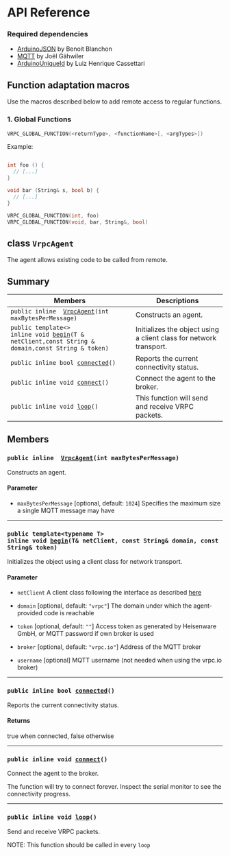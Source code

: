 # API Reference

### Required dependencies

- [ArduinoJSON](https://arduinojson.org/?utm_source=meta&utm_medium=library.properties) by Benoit Blanchon
- [MQTT](https://github.com/256dpi/arduino-mqtt) by Joël Gähwiler
- [ArduinoUniqueId](https://github.com/ricaun/ArduinoUniqueID) by Luiz Henrique Cassettari

## Function adaptation macros

Use the macros described below to add remote access to regular functions.

### 1. Global Functions

```c++
VRPC_GLOBAL_FUNCTION(<returnType>, <functionName>[, <argTypes>])
```

Example:

```c++

int foo () {
  // [...]
}

void bar (String& s, bool b) {
  // [...]
}

VRPC_GLOBAL_FUNCTION(int, foo)
VRPC_GLOBAL_FUNCTION(void, bar, String&, bool)
```

## class `VrpcAgent`

The agent allows existing code to be called from remote.

## Summary

 Members                        | Descriptions
--------------------------------|---------------------------------------------
`public inline  `[`VrpcAgent`](#classVrpcAgent_1ace51d7fc67e6cca3db088b229292ded7)`(int maxBytesPerMessage)` | Constructs an agent.
`public template<>`  <br/>`inline void `[`begin`](#classVrpcAgent_1a5bcc3d82db137a8d4dd37f55ce83d53e)`(T & netClient,const String & domain,const String & token)` | Initializes the object using a client class for network transport.
`public inline bool `[`connected`](#classVrpcAgent_1aef4609a41a89bf7602011cca1fff5057)`()` | Reports the current connectivity status.
`public inline void `[`connect`](#classVrpcAgent_1afa4e6b81fcb0a990d5747b986adeecdb)`()` | Connect the agent to the broker.
`public inline void `[`loop`](#classVrpcAgent_1a89c5b7c6a84bccc8470b4bb8ff29a4ff)`()` | This function will send and receive VRPC packets.

## Members

### `public inline  `[`VrpcAgent`](#classVrpcAgent_1ace51d7fc67e6cca3db088b229292ded7)`(int maxBytesPerMessage)`

Constructs an agent.

#### Parameter

* `maxBytesPerMessage` [optional, default: `1024`] Specifies the maximum size a single MQTT message may have

- - -

### `public template<typename T>`  <br/>`inline void `[`begin`](#classVrpcAgent_1a5bcc3d82db137a8d4dd37f55ce83d53e)`(T& netClient, const String& domain, const String& token)`

Initializes the object using a client class for network transport.

#### Parameter

* `netClient` A client class following the interface as described [here](https://www.arduino.cc/en/Reference/ClientConstructor)

* `domain` [optional, default: `"vrpc"`] The domain under which the agent-provided code is reachable

* `token` [optional, default: `""`] Access token as generated by Heisenware GmbH, or MQTT password if own broker is used

* `broker` [optional, default: `"vrpc.io"`] Address of the MQTT broker

* `username` [optional] MQTT username (not needed when using the vrpc.io broker)

- - -

### `public inline bool `[`connected`](#classVrpcAgent_1aef4609a41a89bf7602011cca1fff5057)`()`

Reports the current connectivity status.

#### Returns

true when connected, false otherwise

- - -

### `public inline void `[`connect`](#classVrpcAgent_1afa4e6b81fcb0a990d5747b986adeecdb)`()`

Connect the agent to the broker.

The function will try to connect forever. Inspect the serial monitor to see the connectivity progress.

- - -

### `public inline void `[`loop`](#classVrpcAgent_1a89c5b7c6a84bccc8470b4bb8ff29a4ff)`()`

Send and receive VRPC packets.

NOTE: This function should be called in every `loop`
